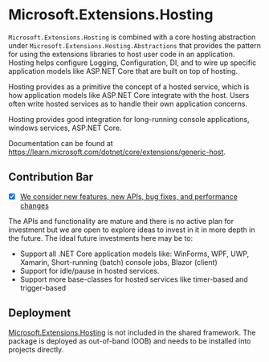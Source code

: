 # Microsoft.Extensions.Hosting

`Microsoft.Extensions.Hosting` is combined with a core hosting abstraction under `Microsoft.Extensions.Hosting.Abstractions` that provides the pattern for using the extensions libraries to host user code in an application. Hosting helps configure Logging, Configuration, DI, and to wire up specific application models like ASP.NET Core that are built on top of hosting.

Hosting provides as a primitive the concept of a hosted service, which is how application models like ASP.NET Core integrate with the host. Users often write hosted services as to handle their own application concerns.

Hosting provides good integration for long-running console applications, windows services, ASP.NET Core.

Documentation can be found at https://learn.microsoft.com/dotnet/core/extensions/generic-host.

## Contribution Bar
- [x] [We consider new features, new APIs, bug fixes, and performance changes](../../libraries/README.md#primary-bar)

The APIs and functionality are mature and there is no active plan for investment but we are open to explore ideas to invest in it in more depth in the future. The ideal future investments here may be to:

- Support all .NET Core application models like: WinForms, WPF, UWP, Xamarin, Short-running (batch) console jobs, Blazor (client)
- Support for idle/pause in hosted services.
- Support more base-classes for hosted services like timer-based and trigger-based

## Deployment
[Microsoft.Extensions.Hosting](https://www.nuget.org/packages/Microsoft.Extensions.Hosting) is not included in the shared framework. The package is deployed as out-of-band (OOB) and needs to be installed into projects directly.

